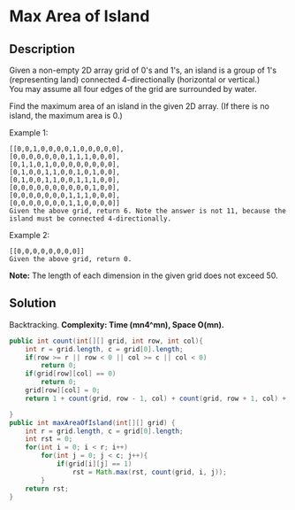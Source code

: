 # Max Area of Island
## Description
Given a non-empty 2D array grid of 0's and 1's, an island is a group of 1's (representing land) connected 4-directionally (horizontal or vertical.)  
You may assume all four edges of the grid are surrounded by water.  

Find the maximum area of an island in the given 2D array. (If there is no island, the maximum area is 0.)  

Example 1:  
```
[[0,0,1,0,0,0,0,1,0,0,0,0,0],
[0,0,0,0,0,0,0,1,1,1,0,0,0],
[0,1,1,0,1,0,0,0,0,0,0,0,0],
[0,1,0,0,1,1,0,0,1,0,1,0,0],
[0,1,0,0,1,1,0,0,1,1,1,0,0],
[0,0,0,0,0,0,0,0,0,0,1,0,0],
[0,0,0,0,0,0,0,1,1,1,0,0,0],
[0,0,0,0,0,0,0,1,1,0,0,0,0]]
Given the above grid, return 6. Note the answer is not 11, because the island must be connected 4-directionally.  
```
Example 2:  
```
[[0,0,0,0,0,0,0,0]]
Given the above grid, return 0.
```
**Note:** The length of each dimension in the given grid does not exceed 50.  
## Solution
Backtracking.
**Complexity: Time (mn4^mn), Space O(mn).**
```java
public int count(int[][] grid, int row, int col){
    int r = grid.length, c = grid[0].length;
    if(row >= r || row < 0 || col >= c || col < 0)
        return 0;
    if(grid[row][col] == 0)
        return 0;
    grid[row][col] = 0;
    return 1 + count(grid, row - 1, col) + count(grid, row + 1, col) + count(grid, row, col - 1) + count(grid, row, col + 1);

}
public int maxAreaOfIsland(int[][] grid) {
    int r = grid.length, c = grid[0].length;
    int rst = 0;
    for(int i = 0; i < r; i++)
        for(int j = 0; j < c; j++){
            if(grid[i][j] == 1)
                rst = Math.max(rst, count(grid, i, j));
        }
    return rst;
}
```
